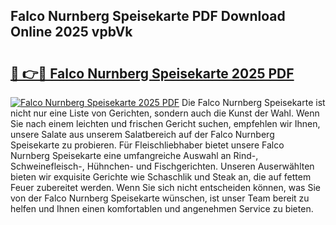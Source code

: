 ## Falco Nurnberg Speisekarte PDF Download Online 2025 vpbVk

# <h2><a href="http://gc70zpp.nevu.top/?p=Falco+Nurnberg+Speisekarte">🔗 👉🔴 Falco Nurnberg Speisekarte 2025 PDF</a></h2>

[![Falco Nurnberg Speisekarte 2025 PDF](https://i.imgur.com/dBaPXMq.png)](http://gc70zpp.nevu.top/?p=Falco+Nurnberg+Speisekarte)
Die Falco Nurnberg Speisekarte ist nicht nur eine Liste von Gerichten, sondern auch die Kunst der Wahl. Wenn Sie nach einem leichten und frischen Gericht suchen, empfehlen wir Ihnen, unsere Salate aus unserem Salatbereich auf der Falco Nurnberg Speisekarte zu probieren. Für Fleischliebhaber bietet unsere Falco Nurnberg Speisekarte eine umfangreiche Auswahl an Rind-, Schweinefleisch-, Hühnchen- und Fischgerichten. Unseren Auserwählten bieten wir exquisite Gerichte wie Schaschlik und Steak an, die auf fettem Feuer zubereitet werden. Wenn Sie sich nicht entscheiden können, was Sie von der Falco Nurnberg Speisekarte wünschen, ist unser Team bereit zu helfen und Ihnen einen komfortablen und angenehmen Service zu bieten.
